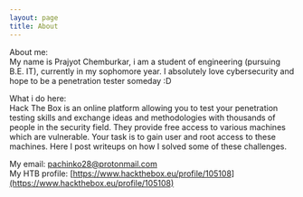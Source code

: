 ```yaml
---
layout: page
title: About
---
```

About me:<br>
My name is Prajyot Chemburkar, i am a student of engineering (pursuing B.E. IT), currently in my sophomore year.
I absolutely love cybersecurity and hope to be a penetration tester someday :D<br>

What i do here:<br>
Hack The Box is an online platform allowing you to test your penetration testing skills and exchange ideas and methodologies with thousands of people in the security field. They provide free access to various machines which are vulnerable. Your task is to gain user and root access to these machines.
Here I post writeups on how I solved some of these challenges.

My email: pachinko28@protonmail.com<br>
My HTB profile: [https://www.hackthebox.eu/profile/105108](https://www.hackthebox.eu/profile/105108)

